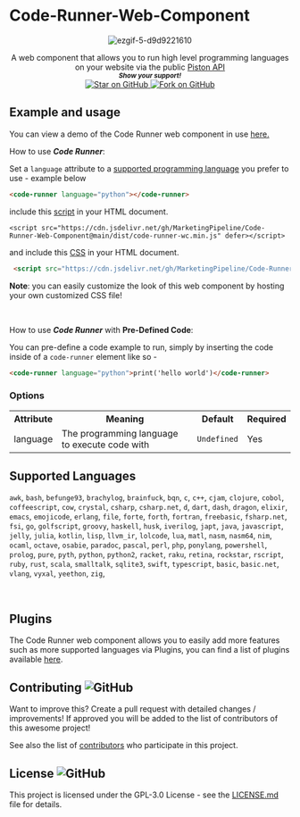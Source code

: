 # Code-Runner-Web-Component


<div align="center"> 

![ezgif-5-d9d9221610](https://user-images.githubusercontent.com/86180097/191913312-754d00aa-0a0a-4812-bed3-774ebdfb66a7.png)



A web component that allows you to run high level programming languages on your website via the public [Piston API](https://github.com/engineer-man/piston#Public-API) <br>
  <small> <b><i>Show your support!</i> </b></small>
  <br>
   <a href="https://github.com/MarketingPipeline/Code-Runner-Web-Component">
    <img title="Star on GitHub" src="https://img.shields.io/github/stars/MarketingPipeline/Code-Runner-Web-Component.svg?style=social&label=Star">
  </a>
  <a href="https://github.com/MarketingPipeline/Code-Runner-Web-Component/fork">
    <img title="Fork on GitHub" src="https://img.shields.io/github/forks/MarketingPipeline/Code-Runner-Web-Component.svg?style=social&label=Fork">
  </a>

</div>





## Example and usage

You can view a demo of the Code Runner web component in use [here.](https://marketingpipeline.github.io/Code-Runner-Web-Component/demo.html)


How to use <b><i>Code Runner</b></i>:

Set a <code>language</code> attribute to a [supported programming language](#supported-languages) you prefer to use - example below


```html
<code-runner language="python"></code-runner>
```    




   include this [script](https://github.com/MarketingPipeline/Code-Runner-Web-Component/blob/main/dist/code-runner-wc.min.js) in your HTML document.
         
    <script src="https://cdn.jsdelivr.net/gh/MarketingPipeline/Code-Runner-Web-Component@main/dist/code-runner-wc.min.js" defer></script> 
    
and include this [CSS](https://github.com/MarketingPipeline/Code-Runner-Web-Component/blob/main/dist/code-runner-wc.min.js) in your HTML document.

```html
 <script src="https://cdn.jsdelivr.net/gh/MarketingPipeline/Code-Runner-Web-Component@main/dist/code-runner-wc.min.js" defer></script> 
```

<b>Note</b>: you can easily customize the look of this web component by hosting your own customized CSS file!


<br>


How to use <b><i>Code Runner</b></i> with <b>Pre-Defined Code</b>:

You can pre-define a code example to run, simply by inserting the code inside of a <code>code-runner</code> element like so - 

```html
<code-runner language="python">print('hello world')</code-runner>
```    


    
    
### Options



<table>
<tr>
<th>Attribute</th>
<th>Meaning</th>
<th>Default</th>
<th>Required</th>
</tr>
<tr>
<td>language</td>
 <td> The programming language to execute code with</b></td>
<td><code>Undefined</code></td>
<td>Yes</td>
</tr>







</table>


## Supported Languages

`awk`,
`bash`,
`befunge93`,
`brachylog`,
`brainfuck`,
`bqn`,
`c`,
`c++`,
`cjam`,
`clojure`,
`cobol`,
`coffeescript`,
`cow`,
`crystal`,
`csharp`,
`csharp.net`,
`d`,
`dart`,
`dash`,
`dragon`,
`elixir`,
`emacs`,
`emojicode`,
`erlang`,
`file`,
`forte`,
`forth`,
`fortran`,
`freebasic`,
`fsharp.net`,
`fsi`,
`go`,
`golfscript`,
`groovy`,
`haskell`,
`husk`,
`iverilog`,
`japt`,
`java`,
`javascript`,
`jelly`,
`julia`,
`kotlin`,
`lisp`,
`llvm_ir`,
`lolcode`,
`lua`,
`matl`,
`nasm`,
`nasm64`,
`nim`,
`ocaml`,
`octave`,
`osabie`,
`paradoc`,
`pascal`,
`perl`,
`php`,
`ponylang`,
`powershell`,
`prolog`,
`pure`,
`pyth`,
`python`,
`python2`,
`racket`,
`raku`,
`retina`,
`rockstar`,
`rscript`,
`ruby`,
`rust`,
`scala`,
`smalltalk`,
`sqlite3`,
`swift`,
`typescript`,
`basic`,
`basic.net`,
`vlang`,
`vyxal`,
`yeethon`,
`zig`,

<br>


## Plugins

The Code Runner web component allows you to easily add more features such as more supported languages via Plugins, you can find a list of plugins available [here](PLUGINS.md).


## Contributing ![GitHub](https://img.shields.io/github/contributors/MarketingPipeline/Code-Runner-Web-Component)

Want to improve this? Create a pull request with detailed changes / improvements! If approved you will be added to the list of contributors of this awesome project!


See also the list of
[contributors](https://github.com/MarketingPipeline/Code-Runner-Web-Component/graphs/contributors) who
participate in this project.

## License ![GitHub](https://img.shields.io/github/license/MarketingPipeline/Code-Runner-Web-Component)

This project is licensed under the GPL-3.0 License - see the
[LICENSE.md](https://github.com/MarketingPipeline/Code-Runner-Web-Component/blob/main/LICENSE) file for
details.
